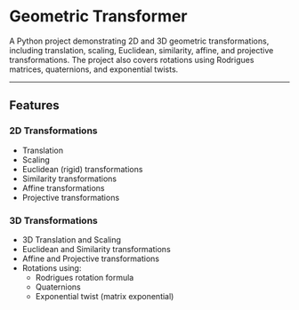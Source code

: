 # Geometric Transformer

A Python project demonstrating 2D and 3D geometric transformations, including translation, scaling, Euclidean, similarity, affine, and projective transformations. The project also covers rotations using Rodrigues matrices, quaternions, and exponential twists.

---

## Features

### 2D Transformations
- Translation
- Scaling
- Euclidean (rigid) transformations
- Similarity transformations
- Affine transformations
- Projective transformations

### 3D Transformations
- 3D Translation and Scaling
- Euclidean and Similarity transformations
- Affine and Projective transformations
- Rotations using:
  - Rodrigues rotation formula
  - Quaternions
  - Exponential twist (matrix exponential)
